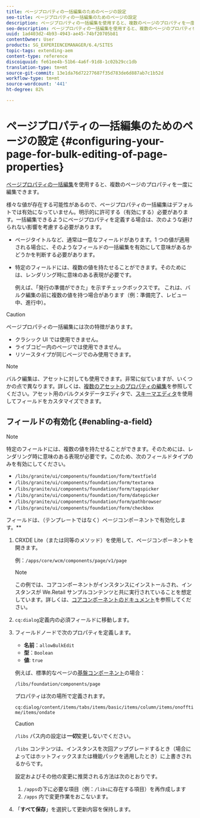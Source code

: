 ```yaml
---
title: ページプロパティの一括編集のためのページの設定
seo-title: ページプロパティの一括編集のためのページの設定
description: ページプロパティの一括編集を使用すると、複数のページのプロパティを一度に編集できます
seo-description: ページプロパティの一括編集を使用すると、複数のページのプロパティを一度に編集できます
uuid: 1ad403d2-4b93-4943-ae45-74bf20705b81
contentOwner: User
products: SG_EXPERIENCEMANAGER/6.4/SITES
topic-tags: extending-aem
content-type: reference
discoiquuid: fe61ee4b-51b6-4a6f-91d8-1c02b29cc1db
translation-type: tm+mt
source-git-commit: 13e1da76d72277687f35d783de6d887ab7c1b52d
workflow-type: tm+mt
source-wordcount: '441'
ht-degree: 82%

---
```



# ページプロパティの一括編集のためのページの設定  {#configuring-your-page-for-bulk-editing-of-page-properties}

[ページプロパティの一括編集](/help/sites-authoring/editing-page-properties.md#from-the-sites-console-multiple-pages)を使用すると、複数のページのプロパティを一度に編集できます。

様々な値が存在する可能性があるので、ページプロパティの一括編集はデフォルトでは有効になっていません。明示的に許可する（有効にする）必要があります。一括編集できるようにページプロパティを定義する場合は、次のような避けられない影響を考慮する必要があります。

* ページタイトルなど、通常は一意なフィールドがあります。1 つの値が適用される場合に、そのようなフィールドの一括編集を有効にして意味があるかどうかを判断する必要があります。
* 特定のフィールドには、複数の値を持たせることができます。そのためには、レンダリング時に意味のある表現が必要です。

   例えば、「発行の準備ができた」を示すチェックボックスです。 これは、バルク編集の前に複数の値を持つ場合があります（例：準備完了、レビュー中、進行中）。

>[!CAUTION]
>
>ページプロパティの一括編集には次の特徴があります。
>
>* クラシック UI では使用できません。
>* ライブコピー内のページでは使用できません。
>* リソースタイプが同じページでのみ使用できます。

>



>[!NOTE]
>
>バルク編集は、アセットに対しても使用できます。非常に似ていますが、いくつかの点で異なります。詳しくは、[複数のアセットのプロパティの編集](/help/assets/managing-multiple-assets.md)を参照してください。アセット用のバルクメタデータエディタで、[スキーマエディタ](/help/assets/metadata-schemas.md)を使用してフィールドをカスタマイズできます。

## フィールドの有効化 {#enabling-a-field}

>[!NOTE]
>
>特定のフィールドには、複数の値を持たせることができます。そのためには、レンダリング時に意味のある表現が必要です。このため、次のフィールドタイプのみを有効にしてください。
>
>* `/libs/granite/ui/components/foundation/form/textfield`
>* `/libs/granite/ui/components/foundation/form/textarea`
>* `/libs/granite/ui/components/foundation/form/tagspicker`
>* `/libs/granite/ui/components/foundation/form/datepicker`
>* `/libs/granite/ui/components/foundation/form/pathbrowser`
>* `/libs/granite/ui/components/foundation/form/checkbox`

>



フィールドは、（テンプレートではなく）ページコンポーネントで有効化します。**

1. CRXDE Lite（または同等のメソッド）を使用して、ページコンポーネントを開きます。

   例：`/apps/core/wcm/components/page/v1/page`

   >[!NOTE]
   >
   >この例では、コアコンポーネントがインスタンスにインストールされ、インスタンスが We.Retail サンプルコンテンツと共に実行されていることを想定しています。詳しくは、[コアコンポーネントのドキュメント](https://docs.adobe.com/content/help/ja-JP/experience-manager-core-components/using/introduction.html)を参照してください。

1. `cq:dialog`定義内の必須フィールドに移動します。
1. フィールドノードで次のプロパティを定義します。

   * **名前**：`allowBulkEdit`
   * **型**：`Boolean`
   * **値**: `true`

   例えば、標準的なページの[基盤コンポーネント](/help/sites-authoring/default-components-foundation.md)の場合：

   `/libs/foundation/components/page`

   プロパティは次の場所で定義されます。

   `cq:dialog/content/items/tabs/items/basic/items/column/items/onofftime/items/ondate`

   >[!CAUTION]
   >
   >`/libs` パス内の設定は&#x200B;***一切***&#x200B;変更しないでください。
   >
   >`/libs` コンテンツは、インスタンスを次回アップグレードするとき（場合によってはホットフィックスまたは機能パックを適用したとき）に上書きされるからです。
   >
   >設定およびその他の変更に推奨される方法は次のとおりです。
   >
   >    1. `/apps`の下に必要な項目（例：`/libs`に存在する項目）を再作成します
   >    1. `/apps` 内で変更作業をおこないます。


1. 「**すべて保存**」を選択して更新内容を保持します。

